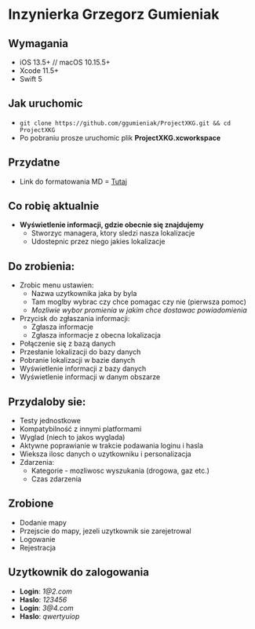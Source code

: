 #  Inzynierka Grzegorz Gumieniak 
## Wymagania
* iOS 13.5+ // macOS 10.15.5+
* Xcode 11.5+
* Swift 5
## Jak uruchomic
* `git clone https://github.com/ggumieniak/ProjectXKG.git && cd ProjectXKG`
* Po pobraniu  prosze uruchomic plik __ProjectXKG.xcworkspace__  
## Przydatne
* Link do formatowania MD =  [Tutaj](https://github.com/adam-p/markdown-here/wiki/Markdown-Cheatsheet)
## Co robię aktualnie
* __Wyświetlenie informacji, gdzie obecnie się znajdujemy__
    * Stworzyc managera, ktory sledzi nasza lokalizacje
    * Udostepnic przez niego jakies lokalizacje
## Do zrobienia:
* Zrobic menu ustawien: 
    * Nazwa uzytkownika jaka by byla
    * Tam moglby wybrac czy chce pomagac czy nie (pierwsza pomoc)
    * _Mozliwie wybor promienia w jakim chce dostawac powiadomienia_ 
* Przycisk do zgłaszania informacji:
    * Zgłasza informacje
    * Zgłasza informacje z obecna lokalizacja
* Połączenie się z bazą danych
* Przesłanie lokalizacji do bazy danych
* Pobranie lokalizacji w bazie danych
* Wyświetlenie informacji z bazy danych
* Wyświetlenie informacji w danym obszarze 
## Przydaloby sie:
* Testy jednostkowe
* Kompatybilność z innymi platformami 
* Wyglad (niech to jakos wyglada)
* Aktywne poprawianie w trakcie podawania loginu i hasla
* Wieksza ilosc danych o uzytkowniku i personalizacja
* Zdarzenia:
    * Kategorie - mozliwosc wyszukania (drogowa, gaz etc.)
    * Czas zdarzenia
## Zrobione
* Dodanie mapy
* Przejscie do mapy, jezeli uzytkownik sie zarejetrowal
* Logowanie
* Rejestracja
## Uzytkownik do zalogowania
* __Login__: _1@2.com_
* __Haslo__: _123456_
* __Login__: _3@4.com_
* __Haslo__: _qwertyuiop_
